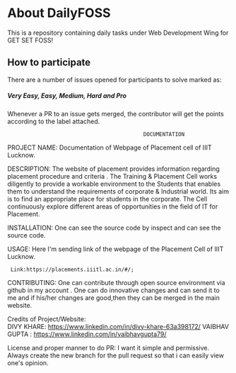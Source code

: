 
# About DailyFOSS

This is a repository containing daily tasks under Web Development Wing for GET SET FOSS!

## How to participate

There are a number of issues opened for participants to solve marked as:

##### Very Easy, Easy, Medium, Hard and Pro

Whenever a PR to an issue gets merged, the contributor will get the points according to the label attached.


                                               DOCUMENTATION

PROJECT NAME: Documentation of Webpage of Placement cell of IIIT Lucknow.

DESCRIPTION:  The website of placement provides information regarding placement procedure and criteria .
              The Training & Placement Cell works diligently to provide a workable environment to the Students that 
              enables them to understand the requirements of corporate & Industrial world. Its aim is to find an appropriate
              place for students in the corporate. The Cell continuously explore different areas of opportunities in the                   field of IT for Placement.
 
INSTALLATION:  One can see the source code by inspect and can see the source code.

USAGE: Here I'm sending link of the webpage of the Placement Cell of IIIT Lucknow.

     Link:https://placements.iiitl.ac.in/#/;
     
CONTRIBUTING: One can contribute through open source environment via github in my account .
              One can do innovative changes and can send it to me and if his/her changes are good,then they can be merged in
              the main website.
              
 Credits of Project/Website:  
          DIVY KHARE:  https://www.linkedin.com/in/divy-khare-63a398172/
          VAIBHAV GUPTA : https://www.linkedin.com/in/vaibhavgupta79/ 
              
  License  and proper manner to do PR:    I want it simple and permissive.
                                          Always create the new branch for the pull request so that i can easily view one's
                                          opinion.
 
